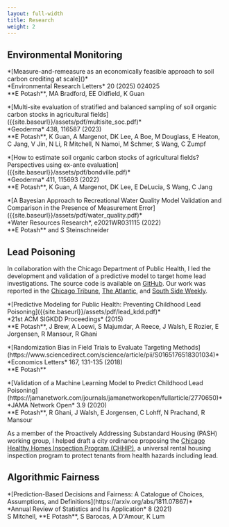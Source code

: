 ```yaml
---
layout: full-width
title: Research
weight: 2
---
```

## Environmental Monitoring
<p class="paper" markdown="1">
    *[Measure-and-remeasure as an economically feasible approach to soil carbon crediting at scale]()*<br/>
    *Environmental Research Letters* 20 (2025) 024025<br/>
    **E Potash**, MA Bradford, EE Oldfield, K Guan
</p>

<p class="paper" markdown="1">
    *[Multi-site evaluation of stratified and balanced sampling of soil organic carbon stocks in agricultural fields]({{site.baseurl}}/assets/pdf/multisite_soc.pdf)*<br/>
    *Geoderma* 438, 116587 (2023)<br/>
    **E Potash**, K Guan, A Margenot, DK Lee, A Boe, M Douglass, E Heaton, C Jang, V Jin, N Li, R Mitchell, N Namoi, M Schmer, S Wang, C Zumpf
</p>


<p class="paper" markdown="1">
    *[How to estimate soil organic carbon stocks of agricultural fields? Perspectives using ex-ante evaluation]({{site.baseurl}}/assets/pdf/bondville.pdf)*<br/>
    *Geoderma* 411, 115693 (2022)<br/>
    **E Potash**, K Guan, A Margenot, DK Lee, E DeLucia, S Wang, C Jang
</p>



<p class="paper" markdown="1">
    *[A Bayesian Approach to Recreational Water Quality Model Validation and Comparison in the Presence of Measurement Error]({{site.baseurl}}/assets/pdf/water_quality.pdf)*<br/>
    *Water Resources Research*, e2021WR031115 (2022)<br/>
    **E Potash** and S Steinschneider
</p>



## Lead Poisoning
In collaboration with the Chicago Department of Public Health, I led the development and validation of a predictive model to target home lead investigations. The source code is available on [GitHub](https://github.com/chicago/lead-model). Our work was reported in the [Chicago Tribune](http://www.chicagotribune.com/news/ct-big-data-police-misconduct-met-20160816-story.html), [The Atlantic](https://www.theatlantic.com/technology/archive/2016/01/predictive-policing-food-poisoning/423126/), and [South Side Weekly](http://southsideweekly.com/living-with-lead/).

<p class="paper" markdown="1">
    *[Predictive Modeling for Public Health: Preventing Childhood Lead Poisoning]({{site.baseurl}}/assets/pdf/lead_kdd.pdf)*<br/>
    *21st ACM SIGKDD Proceedings* (2015)<br/>
    **E Potash**, J Brew, A Loewi, S Majumdar, A Reece, J Walsh, E Rozier, E Jorgensen, R Mansour, R Ghani
</p>

<p class="paper" markdown="1">
    *[Randomization Bias in Field Trials to Evaluate Targeting Methods](https://www.sciencedirect.com/science/article/pii/S0165176518301034)*<br/>
    *Economics Letters* 167, 131-135 (2018)<br/>
    **E Potash**
</p>


<p class="paper" markdown="1">
    *[Validation of a Machine Learning Model to Predict Childhood Lead Poisoning](https://jamanetwork.com/journals/jamanetworkopen/fullarticle/2770650)*<br/>
    *JAMA Network Open* 3.9 (2020)<br/>
    **E Potash**, R Ghani, J Walsh, E Jorgensen, C Lohff, N Prachand, R Mansour<br/>
</p>

As a member of the Proactively Addressing Substandard Housing (PASH) working group, I helped draft a city ordinance proposing the [Chicago Healthy Homes Inspection Program (CHHIP)](https://www.tenants-rights.org/programs/advocacy/chhip/), a universal rental housing inspection program to protect tenants from health hazards including lead.

## Algorithmic Fairness
<p class="paper" markdown="1">
*[Prediction-Based Decisions and Fairness: A Catalogue of Choices, Assumptions, and Definitions](https://arxiv.org/abs/1811.07867)*<br/>
*Annual Review of Statistics and Its Application* 8 (2021)<br/>
S Mitchell, **E Potash**, S Barocas, A D'Amour, K Lum
</p>

